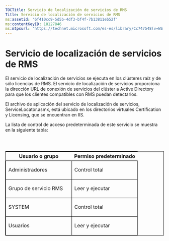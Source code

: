 ```yaml
---
TOCTitle: Servicio de localización de servicios de RMS
Title: Servicio de localización de servicios de RMS
ms:assetid: '6f410cc9-5d5b-4df3-bf4f-7b13811eb52f'
ms:contentKeyID: 18127846
ms:mtpsurl: 'https://technet.microsoft.com/es-es/library/Cc747548(v=WS.10)'
---
```


Servicio de localización de servicios de RMS
============================================

El servicio de localización de servicios se ejecuta en los clústeres raíz y de sólo licencias de RMS. El servicio de localización de servicios proporciona la dirección URL de conexión de servicios del clúster a Active Directory para que los clientes compatibles con RMS puedan detectarlos.

El archivo de aplicación del servicio de localización de servicios, ServiceLocator.asmx, está ubicado en los directorios virtuales Certification y Licensing, que se encuentran en IIS.

La lista de control de acceso predeterminada de este servicio se muestra en la siguiente tabla:

###  

<p> </p>
<table style="border:1px solid black;">
<colgroup>
<col width="50%" />
<col width="50%" />
</colgroup>
<thead>
<tr class="header">
<th>Usuario o grupo</th>
<th>Permiso predeterminado</th>
</tr>
</thead>
<tbody>
<tr class="odd">
<td style="border:1px solid black;"><p>Administradores</p></td>
<td style="border:1px solid black;"><p>Control total</p></td>
</tr>
<tr class="even">
<td style="border:1px solid black;"><p>Grupo de servicio RMS</p></td>
<td style="border:1px solid black;"><p>Leer y ejecutar</p></td>
</tr>
<tr class="odd">
<td style="border:1px solid black;"><p>SYSTEM</p></td>
<td style="border:1px solid black;"><p>Control total</p></td>
</tr>
<tr class="even">
<td style="border:1px solid black;"><p>Usuarios</p></td>
<td style="border:1px solid black;"><p>Leer y ejecutar</p></td>
</tr>
</tbody>
</table>
